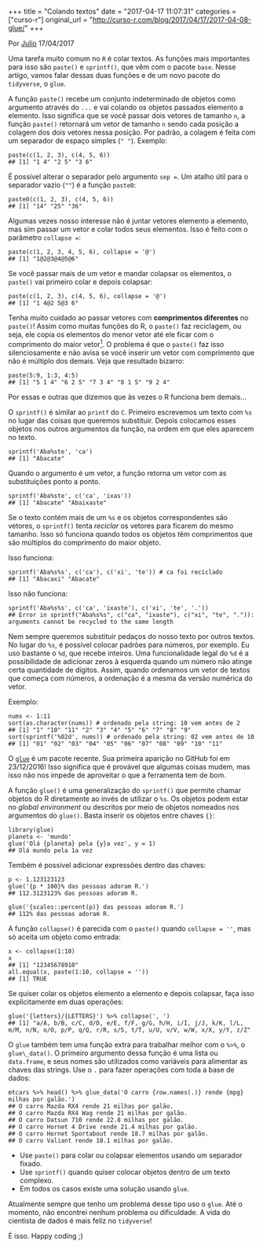 +++
title = "Colando textos"
date = "2017-04-17 11:07:31"
categories = ["curso-r"]
original_url = "http://curso-r.com/blog/2017/04/17/2017-04-08-glue/"
+++

<p class="text-muted text-uppercase mb-small text-right">
Por <a href="http://curso-r.com/author/julio">Julio</a> 17/04/2017
</p>
<p>
Uma tarefa muito comum no <code>R</code> é colar textos. As funções mais
importantes para isso são <code>paste()</code> e <code>sprintf()</code>,
que vêm com o pacote <code>base</code>. Nesse artigo, vamos falar dessas
duas funções e de um novo pacote do <code>tidyverse</code>, o
<code>glue</code>.
</p>
<p>
A função <code>paste()</code> recebe um conjunto indeterminado de
objetos como argumento através do <code>...</code> e vai colando os
objetos passados elemento a elemento. Isso significa que se você passar
dois vetores de tamanho <code>n</code>, a função <code>paste()</code>
retornará um vetor de tamanho <code>n</code> sendo cada posição a
colagem dos dois vetores nessa posição. Por padrão, a colagem é feita
com um separador de espaço simples (<code>" "</code>). Exemplo:
</p>
<pre class="r"><code>paste(c(1, 2, 3), c(4, 5, 6))
## [1] &quot;1 4&quot; &quot;2 5&quot; &quot;3 6&quot;</code></pre>
<p>
É possível alterar o separador pelo argumento <code>sep =</code>. Um
atalho útil para o separador vazio (<code>""</code>) é a função
<code>paste0</code>:
</p>
<pre class="r"><code>paste0(c(1, 2, 3), c(4, 5, 6))
## [1] &quot;14&quot; &quot;25&quot; &quot;36&quot;</code></pre>
<p>
Algumas vezes nosso interesse não é juntar vetores elemento a elemento,
mas sim passar um vetor e colar todos seus elementos. Isso é feito com o
parâmetro <code>collapse =</code>:
</p>
<pre class="r"><code>paste(c(1, 2, 3, 4, 5, 6), collapse = &apos;@&apos;)
## [1] &quot;1@2@3@4@5@6&quot;</code></pre>
<p>
Se você passar mais de um vetor e mandar colapsar os elementos, o
<code>paste()</code> vai primeiro colar e depois colapsar:
</p>
<pre class="r"><code>paste(c(1, 2, 3), c(4, 5, 6), collapse = &apos;@&apos;)
## [1] &quot;1 4@2 5@3 6&quot;</code></pre>
<p>
Tenha muito cuidado ao passar vetores com <strong>comprimentos
diferentes</strong> no <code>paste()</code>! Assim como muitas funções
do R, o <code>paste()</code> faz reciclagem, ou seja, ele copia os
elementos do menor vetor até ele ficar com o comprimento do maior
vetor<a href="http://curso-r.com/blog/2017/04/17/2017-04-08-glue/#fn1" class="footnoteRef" id="fnref1"><sup>1</sup></a>.
O problema é que o <code>paste()</code> faz isso silenciosamente e não
avisa se você inserir um vetor com comprimento que não é múltiplo dos
demais. Veja que resultado bizarro:
</p>
<pre class="r"><code>paste(5:9, 1:3, 4:5)
## [1] &quot;5 1 4&quot; &quot;6 2 5&quot; &quot;7 3 4&quot; &quot;8 1 5&quot; &quot;9 2 4&quot;</code></pre>
<p>
Por essas e outras que dizemos que às vezes o R funciona bem demais…
</p>

<p>
O <code>sprintf()</code> é similar ao <code>printf</code> do
<code>C</code>. Primeiro escrevemos um texto com <code>%s</code> no
lugar das coisas que queremos substituir. Depois colocamos esses objetos
nos outros argumentos da função, na ordem em que eles aparecem no texto.
</p>
<pre class="r"><code>sprintf(&apos;Aba%ste&apos;, &apos;ca&apos;)
## [1] &quot;Abacate&quot;</code></pre>
<p>
Quando o argumento é um vetor, a função retorna um vetor com as
substituições ponto a ponto.
</p>
<pre class="r"><code>sprintf(&apos;Aba%ste&apos;, c(&apos;ca&apos;, &apos;ixas&apos;))
## [1] &quot;Abacate&quot; &quot;Abaixaste&quot;</code></pre>
<p>
Se o texto contém mais de um <code>%s</code> e os objetos
correspondentes são vetores, o <code>sprintf()</code> tenta
<em>reciclar</em> os vetores para ficarem do mesmo tamanho. Isso só
funciona quando todos os objetos têm comprimentos que são múltiplos do
comprimento do maior objeto.
</p>
<p>
Isso funciona:
</p>
<pre class="r"><code>sprintf(&apos;Aba%s%s&apos;, c(&apos;ca&apos;), c(&apos;xi&apos;, &apos;te&apos;)) # ca foi reciclado
## [1] &quot;Abacaxi&quot; &quot;Abacate&quot;</code></pre>
<p>
Isso não funciona:
</p>
<pre class="r"><code>sprintf(&apos;Aba%s%s&apos;, c(&apos;ca&apos;, &apos;ixaste&apos;), c(&apos;xi&apos;, &apos;te&apos;, &apos;.&apos;))
## Error in sprintf(&quot;Aba%s%s&quot;, c(&quot;ca&quot;, &quot;ixaste&quot;), c(&quot;xi&quot;, &quot;te&quot;, &quot;.&quot;)): arguments cannot be recycled to the same length</code></pre>
<p>
Nem sempre queremos substituir pedaços do nosso texto por outros textos.
No lugar do <code>%s</code>, é possível colocar padrões para números,
por exemplo. Eu uso bastante o <code>%d</code>, que recebe inteiros. Uma
funcionalidade legal do <code>%d</code> é a possibilidade de adicionar
zeros à esquerda quando um número não atinge certa quantidade de
dígitos. Assim, quando ordenamos um vetor de textos que começa com
números, a ordenação é a mesma da versão numérica do vetor.
</p>
<p>
Exemplo:
</p>
<pre class="r"><code>nums &lt;- 1:11
sort(as.character(nums)) # ordenado pela string: 10 vem antes de 2
## [1] &quot;1&quot; &quot;10&quot; &quot;11&quot; &quot;2&quot; &quot;3&quot; &quot;4&quot; &quot;5&quot; &quot;6&quot; &quot;7&quot; &quot;8&quot; &quot;9&quot;
sort(sprintf(&apos;%02d&apos;, nums)) # ordenado pela string: 02 vem antes de 10
## [1] &quot;01&quot; &quot;02&quot; &quot;03&quot; &quot;04&quot; &quot;05&quot; &quot;06&quot; &quot;07&quot; &quot;08&quot; &quot;09&quot; &quot;10&quot; &quot;11&quot;</code></pre>

<p>
O <a href="https://github.com/tidyverse/glue"><code>glue</code></a> é um
pacote recente. Sua primeira aparição no GitHub foi em 23/12/2016! Isso
significa que é provável que algumas coisas mudem, mas isso não nos
impede de aproveitar o que a ferramenta tem de bom.
</p>
<p>
A função <code>glue()</code> é uma generalização do
<code>sprintf()</code> que permite chamar objetos do R diretamente ao
invés de utilizar o <code>%s</code>. Os objetos podem estar no
<em>global environment</em> ou descritos por meio de objetos nomeados
nos argumentos do <code>glue()</code>. Basta inserir os objetos entre
chaves <code>{}</code>:
</p>
<pre class="r"><code>library(glue)
planeta &lt;- &apos;mundo&apos;
glue(&apos;Ol&#xE1; {planeta} pela {y}a vez&apos;, y = 1)
## Ol&#xE1; mundo pela 1a vez</code></pre>
<p>
Tembém é possível adicionar expressões dentro das chaves:
</p>
<pre class="r"><code>p &lt;- 1.123123123
glue(&apos;{p * 100}% das pessoas adoram R.&apos;)
## 112.3123123% das pessoas adoram R.</code></pre>
<pre class="r"><code>glue(&apos;{scales::percent(p)} das pessoas adoram R.&apos;)
## 112% das pessoas adoram R.</code></pre>
<p>
A função <code>collapse()</code> é parecida com o <code>paste()</code>
quando <code>collapse = ''</code>, mas só aceita um objeto como entrada:
</p>
<pre class="r"><code>x &lt;- collapse(1:10)
x
## [1] &quot;12345678910&quot;
all.equal(x, paste(1:10, collapse = &apos;&apos;))
## [1] TRUE</code></pre>
<p>
Se quiser colar os objetos elemento a elemento e depois colapsar, faça
isso explicitamente em duas operações:
</p>
<pre class="r"><code>glue(&apos;{letters}/{LETTERS}&apos;) %&gt;% collapse(&apos;, &apos;)
## [1] &quot;a/A, b/B, c/C, d/D, e/E, f/F, g/G, h/H, i/I, j/J, k/K, l/L, m/M, n/N, o/O, p/P, q/Q, r/R, s/S, t/T, u/U, v/V, w/W, x/X, y/Y, z/Z&quot;</code></pre>
<p>
O <code>glue</code> também tem uma função extra para trabalhar melhor
com o <code>%&gt;%</code>, o <code>glue\_data()</code>. O primeiro
argumento dessa função é uma lista ou <code>data.frame</code>, e seus
nomes são utilizados como variáveis para alimentar as chaves das
strings. Use o <code>.</code> para fazer operações com toda a base de
dados:
</p>
<pre class="r"><code>mtcars %&gt;% head() %&gt;% glue_data(&apos;O carro {row.names(.)} rende {mpg} milhas por gal&#xE3;o.&apos;)
## O carro Mazda RX4 rende 21 milhas por gal&#xE3;o.
## O carro Mazda RX4 Wag rende 21 milhas por gal&#xE3;o.
## O carro Datsun 710 rende 22.8 milhas por gal&#xE3;o.
## O carro Hornet 4 Drive rende 21.4 milhas por gal&#xE3;o.
## O carro Hornet Sportabout rende 18.7 milhas por gal&#xE3;o.
## O carro Valiant rende 18.1 milhas por gal&#xE3;o.</code></pre>

<ul>
<li>
Use <code>paste()</code> para colar ou colapsar elementos usando um
separador fixado.
</li>
<li>
Use <code>sprintf()</code> quando quiser colocar objetos dentro de um
texto complexo.
</li>
<li>
Em todos os casos existe uma solução usando <code>glue</code>.
</li>
</ul>
<p>
Atualmente sempre que tenho um problema desse tipo uso o
<code>glue</code>. Até o momento, não encontrei nenhum problema ou
dificuldade. A vida do cientista de dados é mais feliz no
<code>tidyverse</code>!
</p>
<p>
É isso. Happy coding ;)
</p>

